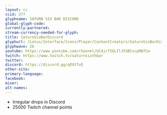 ```yaml
---
layout: cc
ccid: 377
glyphname: SATURN SIX BAR DISCORD
global-glyph-code:
currently-partnered:
stream-currency-needed-for-glyph:
title: SaturnSixBarDiscord
glyphurl: /Lotus/Interface/Icons/Player/ContentCreators/SaturnSixBarDiscord.png
glyphwave: 26
youtube: https://www.youtube.com/channel/UC4jcfIULIlJ53BCvcpRB7Cw
twitch: https://www.twitch.tv/saturnsixthbar
twitter:
discord: https://discord.gg/qEUtfvE
other-site:
primary-language:
facebook:
mixer:
alt-names:
---
```

* Irregular drops in Discord
* 25000 Twitch channel points

